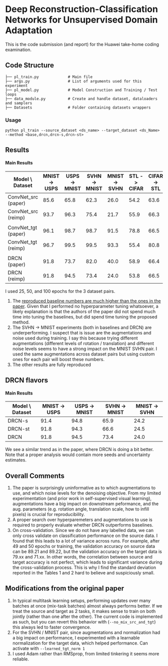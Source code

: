 # Deep Reconstruction-Classification Networks for Unsupervised Domain Adaptation

This is the code submission (and report) for the Huawei take-home coding examination. 

## Code Structure

    ├── pl_train.py             # Main file
    ├── args.py                 # List of arguments used for this experiment
    ├── pl_model.py             # Model Construction and Training / Test loops   
    ├── data_module.py          # Create and handle dataset, dataloaders and samplers 
    ├── Datasets                # Folder containing datasets wrappers 
    
### Usage
```
python pl_train --source_dataset <ds_name> --target_dataset <ds_Name> --method <base,drcn,drcn-s,drcn-st>
```

## Results 

#### Main Results 
| Model  \ Dataset  | MNIST -> USPS  | USPS -> MNIST | SVHN -> MNIST | MNIST -> SVHN | STL -> CIFAR | CIFAR -> STL | 
|-------------------|----------------|---------------|---------------|---------------|--------------|-------------|
| ConvNet_src (paper) | 85.6         | 65.8          | 62.3          | 26.0          | 54.2         | 63.6        |
| ConvNet_src (reimp) | 93.7         | 96.3          | 75.4          | 21.7          | 55.9         | 66.3        |
| | | | | | | |
| ConvNet_tgt (paper) | 96.1         | 98.7          | 98.7          | 91.5          | 78.8         | 66.5        |
| ConvNet_tgt (reimp) | 96.7         | 99.5          | 99.5          | 93.3          | 55.4         | 80.8        |
| | | | | | | |
| DRCN (paper)        | 91.8         | 73.7          | 82.0          | 40.0          | 58.9         | 66.4        | 
| DRCN (reimp)        | 91.8         | 94.5          | 73.4          | 24.0          | 53.8         | 66.5        |

I used 25, 50, and 100 epochs for the 3 dataset pairs.

1. The <u>reproduced baseline numbers are much higher than the ones in the paper</u>. Given that I performed no hyperparameter tuning whatsoever, a likely explanation is that the authors of the paper did not spend much time into tuning the baselines, but did spend time tuning the proposed method.
2. The SVHN -> MNIST experiments (both in baselines and DRCN) are underperforming. I suspect that is issue are the augmentations and noise used during training. I say this because trying different augmentations (different levels of rotation / translation) and different noise levels seems to have a strong impact on the MNIST SVHN pair. I used the same augmentations across dataset pairs but using custom ones for each pair will boost these numbers. 
3. The other results are fully reproduced



## DRCN flavors
#### Main Results 
| Model  \ Dataset  | MNIST -> USPS  | USPS -> MNIST | SVHN -> MNIST | MNIST -> SVHN | 
|-------------------|----------------|---------------|---------------|---------------|
| DRCN-s            | 91.4           | 94.8          | 65.9 |  24.2           |
| DRCN-st           | 91.8           | 94.3          | 66.6 |  24.5           |
| DRCN              | 91.8           | 94.5          | 73.4 |  24.0           | 

We see a similar trend as in the paper, where DRCN is doing a bit better. Note that a proper analysis would contain more seeds and uncertainty estimates.



## Overall Comments
1. The paper is surprisingly uninformative as to which augmentations to use, and which noise levels for the denoising objective. From my limited experimentation (and prior work in self-supervised visual learning), augmentations have a big impact on downstream peformance, and the aug. parameters (e.g. rotation angle, translation scale, how to infill pixels) is crucial for reproducibility. 
2.  A proper search over hyperparemeters and augmentations to use is required to properly evaluate whether DRCN outperforms baselines. 
3.  On cross-validation. Since we do not have any labelled data, we can only cross validate on classification performance on the source data. I found that this leads to a lot of variance across runs. For example, after 49 and 50 epochs or training, the validation accuracy on source data can be 89.21 and 89.22, but the validation accuracy on the target data is 79.xx and 71.xx. In other words, the correlation between source and target accuracy is not perfect, which leads to significant variance during the cross-validation process. This is why I find the standard deviation reported in the Tables 1 and 2 hard to believe and suspiciously small. 


## Modifications from the original paper 
1. In typical multitask learning setups, performing updates over many batches at once (mix-task batches) almost always performs better. If we treat the source and target as 2 tasks, it makes sense to train on both jointly (rather than one after the other). The current code is implemented as such, but you can revert this behavior with (`--no_mix_src_and_tgt`) this always led to faster convergence. 
2. For the SVHN / MNIST pair, since augmentations and normalization had a big impact on performance, I experimented with a learnable normalization for the target data, which helped performance. Can activate with `--learned_tgt_norm 1`
3. I used Adam rather than RMSprop, from limited tinkering it seems more reliable. 

